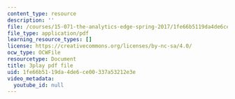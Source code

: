 ```yaml
---
content_type: resource
description: ''
file: /courses/15-071-the-analytics-edge-spring-2017/1fe66b5119da4de6ce00337a53212e3e_0RaZe62Rg2A.pdf
file_type: application/pdf
learning_resource_types: []
license: https://creativecommons.org/licenses/by-nc-sa/4.0/
ocw_type: OCWFile
resourcetype: Document
title: 3play pdf file
uid: 1fe66b51-19da-4de6-ce00-337a53212e3e
video_metadata:
  youtube_id: null
---
```

